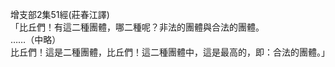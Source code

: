 增支部2集51經(莊春江譯)  
「比丘們！有這二種團體，哪二種呢？非法的團體與合法的團體。  
……（中略）  
比丘們！這是二種團體，比丘們！這二種團體中，這是最高的，即：合法的團體。」  
  
  
